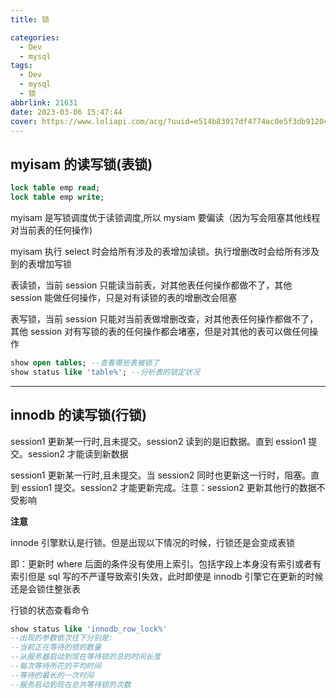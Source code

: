 ```yaml
---
title: 锁

categories:
  - Dev
  - mysql
tags:
  - Dev
  - mysql
  - 锁
abbrlink: 21631
date: 2023-03-06 15:47:44
cover: https://www.loliapi.com/acg/?uuid=e514b83917df4774ac0e5f3db9120449
---
```


## myisam 的读写锁(表锁)

```sql
lock table emp read;
lock table emp write;
```

myisam 是写锁调度优于读锁调度,所以 mysiam 要偏读（因为写会阻塞其他线程对当前表的任何操作)

myisam 执行 select 时会给所有涉及的表增加读锁。执行增删改时会给所有涉及到的表增加写锁

表读锁，当前 session 只能读当前表，对其他表任何操作都做不了，其他 session 能做任何操作，只是对有读锁的表的增删改会阻塞

表写锁，当前 session 只能对当前表做增删改查，对其他表任何操作都做不了，其他 session 对有写锁的表的任何操作都会堵塞，但是对其他的表可以做任何操作

```sql
show open tables; --查看哪些表被锁了
show status like 'table%'; --分析表的锁定状况
```

---

## innodb 的读写锁(行锁)

session1 更新某一行时,且未提交。session2 读到的是旧数据。直到 ession1 提交。session2 才能读到新数据

session1 更新某一行时,且未提交。当 session2 同时也更新这一行时，阻塞。直到 ession1 提交。session2 才能更新完成。注意：session2 更新其他行的数据不受影响

**注意**

innode 引擎默认是行锁。但是出现以下情况的时候，行锁还是会变成表锁

即：更新时 where 后面的条件没有使用上索引。包括字段上本身没有索引或者有索引但是 sql 写的不严谨导致索引失效，此时即使是 innodb 引擎它在更新的时候还是会锁住整张表

行锁的状态查看命令

```sql
show status like 'innodb_row_lock%'
--出现的参数依次往下分别是:
--当前正在等待的锁的数量
--从服务器启动到现在等待锁的总的时间长度
--每次等待所花的平均时间
--等待的最长的一次时间
--服务启动到现在总共等待锁的次数
```